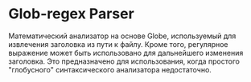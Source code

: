 # Glob-regex Parser

Математический анализатор на основе Globe, используемый для извлечения заголовка из пути к файлу. Кроме того, регулярное выражение может быть использовано для дальнейшего изменения заголовка. Это предназначено для использования, когда простого "глобусного" синтаксического анализатора недостаточно.
